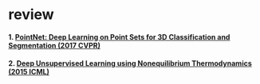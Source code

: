 # review

#### 1. [PointNet: Deep Learning on Point Sets for 3D Classification and Segmentation (2017 CVPR)](https://blu-y.github.io/review/pointnet/PointNet_2017)

#### 2. [Deep Unsupervised Learning using Nonequilibrium Thermodynamics (2015 ICML)](https://blu-y.github.io/review/diffusion/Diffusion_2015)

